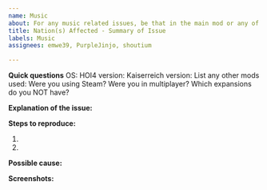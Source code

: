 ```yaml
---
name: Music
about: For any music related issues, be that in the main mod or any of the music submods
title: Nation(s) Affected - Summary of Issue
labels: Music
assignees: emwe39, PurpleJinjo, shoutium

---
```


**Quick questions**
OS:
HOI4 version:
Kaiserreich version:
List any other mods used:
Were you using Steam?
Were you in multiplayer?
Which expansions do you NOT have?

**Explanation of the issue:**


**Steps to reproduce:**

1.

2.

**Possible cause:**


**Screenshots:**
